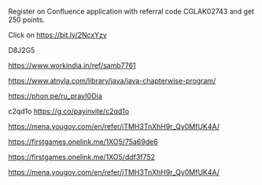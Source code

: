 Register on Confluence application with referral code CGLAK02743 and get 250 points. 

 Click on https://bit.ly/2NcxYzv



D8J2G5



https://www.workindia.in/ref/samb7761

https://www.atnyla.com/library/java/java-chapterwise-program/



https://phon.pe/ru_pravI0Oia

c2qd1o  https://g.co/payinvite/c2qd1o

https://mena.yougov.com/en/refer/jTMH3TnXhH9r_Qy0MfUK4A/

https://firstgames.onelink.me/1XO5/75a69de6

https://firstgames.onelink.me/1XO5/ddf3f752

https://mena.yougov.com/en/refer/jTMH3TnXhH9r_Qy0MfUK4A/
